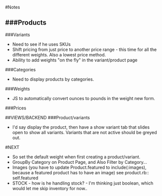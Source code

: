 #Notes

###Products 
-
###Variants
- Need to see if he uses SKUs
- Shift pricing from just price to another price range - this time for all the different weights.  Also a lowest price method.  
- Ability to add weights "on the fly" in the variant/product page

###Categories
- Need to display products by categories.

###Weights
- JS to automatically convert ounces to pounds in the weight new form.

###Prices

##VIEWS/BACKEND
###Product/variants
- I'd say display the product, then have a show variant tab that slides open to show all variants. Variants that are not active should be greyed out.

#NEXT 
- So set the default weight when first creating a product/variant. 
- GroupBy Category on Product Page, and Also Filter by Category...
- Images (you have to update Product.featured to include(:images), because a featured product has to have an image) see product.rb:: self.featured
- STOCK - how is he handling stock? - I'm thinking just boolean, which would let me skip inventory for now..

